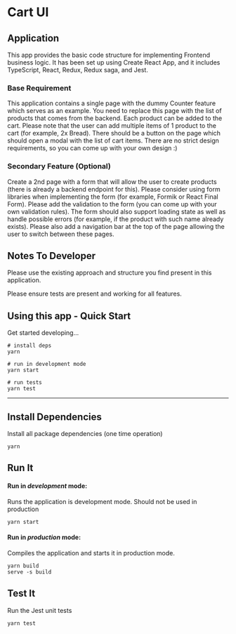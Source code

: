 # Cart UI

## Application

This app provides the basic code structure for implementing Frontend business logic.
It has been set up using Create React App, and it includes TypeScript, React, Redux, Redux saga, and Jest.

### Base Requirement

This application contains a single page with the dummy Counter feature which serves as an example.
You need to replace this page with the list of products that comes from the backend.
Each product can be added to the cart.
Please note that the user can add multiple items of 1 product to the cart (for example, 2x Bread).
There should be a button on the page which should open a modal with the list of cart items.
There are no strict design requirements, so you can come up with your own design :)

### Secondary Feature (Optional)

Create a 2nd page with a form that will allow the user to create products (there is already a backend endpoint for this).
Please consider using form libraries when implementing the form (for example, Formik or React Final Form).
Please add the validation to the form (you can come up with your own validation rules).
The form should also support loading state as well as handle possible errors (for example, if the product with such name already exists).
Please also add a navigation bar at the top of the page allowing the user to switch between these pages.

## Notes To Developer

Please use the existing approach and structure you find present in this application.

Please ensure tests are present and working for all features.


## Using this app - Quick Start

Get started developing...

```shell
# install deps
yarn

# run in development mode
yarn start

# run tests
yarn test
```

---

## Install Dependencies

Install all package dependencies (one time operation)

```shell
yarn
```

## Run It
#### Run in *development* mode:
Runs the application is development mode. Should not be used in production

```shell
yarn start
```


#### Run in *production* mode:

Compiles the application and starts it in production mode.

```shell
yarn build
serve -s build
```

## Test It

Run the Jest unit tests

```shell
yarn test
```
